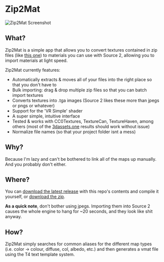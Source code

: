 # Zip2Mat

![Zip2Mat Screenshot](https://user-images.githubusercontent.com/12881812/115127174-6a453f80-9fcc-11eb-8da5-7c99f23d184d.png)

## What?

Zip2Mat is a simple app that allows you to convert textures contained in zip files 
(like [this one](https://cc0textures.com/view?id=Metal022)) to materials you can use with Source 2, allowing you to import
materials at light speed.

Zip2Mat currently features:

- Automatically extracts & moves all of your files into the right place so that you don't have to
- Bulk importing: drag & drop multiple zip files so that you can batch import textures
- Converts textures into .tga images (Source 2 likes these more than jpegs or pngs or whatever)
- Support for the 'VR Simple' shader
- A super simple, intuitive interface
- Tested & works with CC0Textures, TextureCan, TextureHaven, among others (most of the [3dassets.one](https://3dassets.one/)
results should work without issue)
- Normalize file names (so that your project folder isnt a mess)

## Why?

Because I'm lazy and can't be bothered to link all of the maps up manually. And you probably don't either.

## Where?

You can [download the latest release](https://github.com/xezno/Zip2Mat/releases) with this repo's contents and compile it
yourself, or [download the zip](https://github.com/xezno/Zip2Mat/archive/refs/heads/main.zip).

**As a quick note**, don't bother using jpegs. Importing them into Source 2 causes the whole engine to hang for ~20 seconds,
and they look like shit anyway.

## How?

Zip2Mat simply searches for common aliases for the different map types (i.e. color -> colour, diffuse, col, albedo, etc.)
and then generates a vmat file using the T4 text template system.